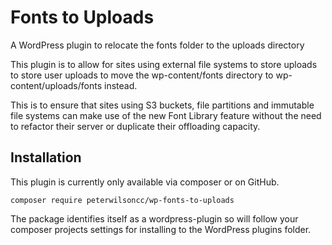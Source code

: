 # Fonts to Uploads

A WordPress plugin to relocate the fonts folder to the uploads directory

This plugin is to allow for sites using external file systems to store uploads to store user uploads to move the
wp-content/fonts directory to wp-content/uploads/fonts instead.

This is to ensure that sites using S3 buckets, file partitions and immutable file systems can make use of the new
Font Library feature without the need to refactor their server or duplicate their offloading capacity.

## Installation

This plugin is currently only available via composer or on GitHub.

```
composer require peterwilsoncc/wp-fonts-to-uploads
```

The package identifies itself as a wordpress-plugin so will follow your composer projects settings for installing to the WordPress plugins folder.
